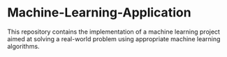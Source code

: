 # Machine-Learning-Application
This repository contains the implementation of a machine learning project aimed at solving a real-world problem using appropriate machine learning algorithms.
